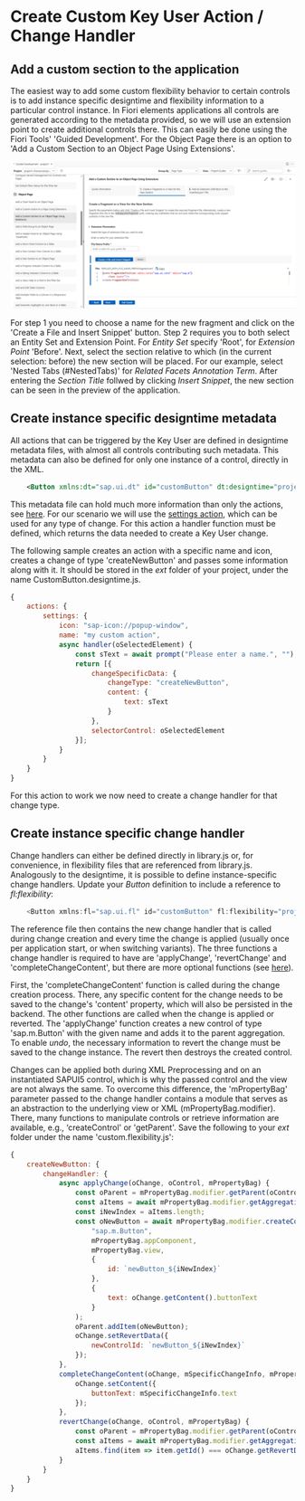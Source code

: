 # Create Custom Key User Action / Change Handler

## Add a custom section to the application

The easiest way to add some custom flexibility behavior to certain controls is to add instance specific designtime and flexibility information to a particular control instance. In Fiori elements applications all controls are generated according to the metadata provided, so we will use an extension point to create additional controls there. This can easily be done using the Fiori Tools' 'Guided Development'. For the Object Page there is an option to 'Add a Custom Section to an Object Page Using Extensions'.

![Add Custom Section Generator](img/AddCustomSection.png)

For step 1 you need to choose a name for the new fragment and click on the 'Create a File and Insert Snippet' button. Step 2 requires you to both select an Entity Set and Extension Point. For _Entity Set_ specify 'Root', for _Extension Point_ 'Before'. Next, select the section relative to which (in the current selection: before) the new section will be placed. For our example, select 'Nested Tabs (#NestedTabs)' for _Related Facets Annotation Term_. After entering the _Section Title_ follwed by clicking _Insert Snippet_, the new section can be seen in the preview of the application.

## Create instance specific designtime metadata

All actions that can be triggered by the Key User are defined in designtime metadata files, with almost all controls contributing such metadata. This metadata can also be defined for only one instance of a control, directly in the XML.

```XML
	<Button xmlns:dt="sap.ui.dt" id="customButton" dt:designtime="project1/ext/CustomButton.designtime" />
```

This metadata file can hold much more information than only the actions, see [here](https://ui5.sap.com/#/topic/5866a476fa4445ec953181354b383097). For our scenario we will use the [settings action](https://ui5.sap.com/#/topic/5483068f017049339e6a9e25f89f7074), which can be used for any type of change. For this action a handler function must be defined, which returns the  data needed to create a Key User change.

The following sample creates an action with a specific name and icon, creates a change of type 'createNewButton' and passes some information along with it. It should be stored in the _ext_ folder of your project, under the name CustomButton.designtime.js.

```js
{
	actions: {
		settings: {
			icon: "sap-icon://popup-window",
			name: "my custom action",
			async handler(oSelectedElement) {
				const sText = await prompt("Please enter a name.", "");
				return [{
					changeSpecificData: {
						changeType: "createNewButton",
						content: {
							text: sText
						}
					},
					selectorControl: oSelectedElement
				}];
			}
		}
	}
}
```

For this action to work we now need to create a change handler for that change type.

## Create instance specific change handler

Change handlers can either be defined directly in library.js or, for convenience, in flexibility files that are referenced from library.js. Analogously to the designtime, it is possible to define instance-specific change handlers. Update your _Button_ definition to include a reference to _fl:flexibility_:

```js
	<Button xmlns:fl="sap.ui.fl" id="customButton" fl:flexibility="project1/ext/custom.flexibility" />
```

The reference file then contains the new change handler that is called during change creation and every time the change is applied (usually once per application start, or when switching variants). The three functions a change handler is required to have are 'applyChange', 'revertChange' and 'completeChangeContent', but there are more optional functions (see [here](https://ui5.sap.com/#/topic/6a346a293c724bd4bc33f0df92706008)).

First, the 'completeChangeContent' function is called during the change creation process. There, any specific content for the change needs to be saved to the change's 'content' property, which will also be persisted in the backend. The other functions are called when the change is applied or reverted. The 'applyChange' function creates a new control of type 'sap.m.Button' with the given name and adds it to the parent aggregation. To enable _undo_, the necessary information to revert the change must be saved to the change instance. The revert then destroys the created control.

Changes can be applied both during XML Preprocessing and on an instantiated SAPUI5 control, which is why the passed control and the view are not always the same. To overcome this difference, the 'mPropertyBag' parameter passed to the change handler contains a module that serves as an abstraction to the underlying view or XML (mPropertyBag.modifier). There, many functions to manipulate controls or retrieve information are available, e.g., ‘createControl' or 'getParent'.
Save the following to your _ext_ folder under the name 'custom.flexibility.js':

```js
{
	createNewButton: {
		changeHandler: {
			async applyChange(oChange, oControl, mPropertyBag) {
				const oParent = mPropertyBag.modifier.getParent(oControl);
				const aItems = await mPropertyBag.modifier.getAggregation(oParent, "items");
				const iNewIndex = aItems.length;
				const oNewButton = await mPropertyBag.modifier.createControl(
					"sap.m.Button",
					mPropertyBag.appComponent,
					mPropertyBag.view,
					{
						id: `newButton_${iNewIndex}`
					},
					{
						text: oChange.getContent().buttonText
					}
				);
				oParent.addItem(oNewButton);
				oChange.setRevertData({
					newControlId: `newButton_${iNewIndex}`
				});
			},
			completeChangeContent(oChange, mSpecificChangeInfo, mPropertyBag) {
				oChange.setContent({
					buttonText: mSpecificChangeInfo.text
				});
			},
			revertChange(oChange, oControl, mPropertyBag) {
				const oParent = mPropertyBag.modifier.getParent(oControl);
				const aItems = await mPropertyBag.modifier.getAggregation(oParent, "items");
				aItems.find(item => item.getId() === oChange.getRevertData().newControlId).destroy();
			}
		}
	}
}
```
